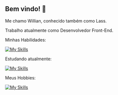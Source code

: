 ## Bem vindo! 👋
<p>Me chamo Willian, conhecido também como Lass.</p>
<p>Trabalho atualmente como Desenvolvedor Front-End.</p>


<p>Minhas Habilidades:</p>

[![My Skills](https://skillicons.dev/icons?i=html,css)](https://skillicons.dev)

<p>Estudando atualmente:</p>

[![My Skills](https://skillicons.dev/icons?i=js,vuejs)](https://skillicons.dev)

Meus Hobbies: 

[![My Skills](https://skillicons.dev/icons?i=photoshop,premiere,gamemakerstudio)](https://skillicons.dev)

<!--
**Dev-Lass/Dev-Lass** is a ✨ _special_ ✨ repository because its `README.md` (this file) appears on your GitHub profile.

Here are some ideas to get you started:

- 🔭 I’m currently working on ...
- 🌱 I’m currently learning ...
- 👯 I’m looking to collaborate on ...
- 🤔 I’m looking for help with ...
- 💬 Ask me about ...
- 📫 How to reach me: ...
- 😄 Pronouns: ...
- ⚡ Fun fact: ...
-->
